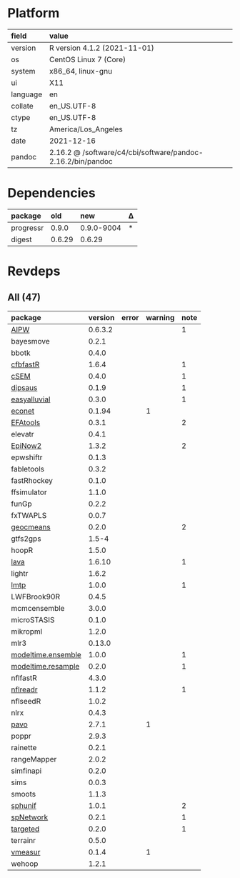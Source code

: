 # Platform

|field    |value                                                       |
|:--------|:-----------------------------------------------------------|
|version  |R version 4.1.2 (2021-11-01)                                |
|os       |CentOS Linux 7 (Core)                                       |
|system   |x86_64, linux-gnu                                           |
|ui       |X11                                                         |
|language |en                                                          |
|collate  |en_US.UTF-8                                                 |
|ctype    |en_US.UTF-8                                                 |
|tz       |America/Los_Angeles                                         |
|date     |2021-12-16                                                  |
|pandoc   |2.16.2 @ /software/c4/cbi/software/pandoc-2.16.2/bin/pandoc |

# Dependencies

|package   |old    |new        |Δ  |
|:---------|:------|:----------|:--|
|progressr |0.9.0  |0.9.0-9004 |*  |
|digest    |0.6.29 |0.6.29     |   |

# Revdeps

## All (47)

|package                                             |version |error |warning |note |
|:---------------------------------------------------|:-------|:-----|:-------|:----|
|[AIPW](problems.md#aipw)                            |0.6.3.2 |      |        |1    |
|bayesmove                                           |0.2.1   |      |        |     |
|bbotk                                               |0.4.0   |      |        |     |
|[cfbfastR](problems.md#cfbfastr)                    |1.6.4   |      |        |1    |
|[cSEM](problems.md#csem)                            |0.4.0   |      |        |1    |
|[dipsaus](problems.md#dipsaus)                      |0.1.9   |      |        |1    |
|[easyalluvial](problems.md#easyalluvial)            |0.3.0   |      |        |1    |
|[econet](problems.md#econet)                        |0.1.94  |      |1       |     |
|[EFAtools](problems.md#efatools)                    |0.3.1   |      |        |2    |
|elevatr                                             |0.4.1   |      |        |     |
|[EpiNow2](problems.md#epinow2)                      |1.3.2   |      |        |2    |
|epwshiftr                                           |0.1.3   |      |        |     |
|fabletools                                          |0.3.2   |      |        |     |
|fastRhockey                                         |0.1.0   |      |        |     |
|ffsimulator                                         |1.1.0   |      |        |     |
|funGp                                               |0.2.2   |      |        |     |
|fxTWAPLS                                            |0.0.7   |      |        |     |
|[geocmeans](problems.md#geocmeans)                  |0.2.0   |      |        |2    |
|gtfs2gps                                            |1.5-4   |      |        |     |
|hoopR                                               |1.5.0   |      |        |     |
|[lava](problems.md#lava)                            |1.6.10  |      |        |1    |
|lightr                                              |1.6.2   |      |        |     |
|[lmtp](problems.md#lmtp)                            |1.0.0   |      |        |1    |
|LWFBrook90R                                         |0.4.5   |      |        |     |
|mcmcensemble                                        |3.0.0   |      |        |     |
|microSTASIS                                         |0.1.0   |      |        |     |
|mikropml                                            |1.2.0   |      |        |     |
|mlr3                                                |0.13.0  |      |        |     |
|[modeltime.ensemble](problems.md#modeltimeensemble) |1.0.0   |      |        |1    |
|[modeltime.resample](problems.md#modeltimeresample) |0.2.0   |      |        |1    |
|nflfastR                                            |4.3.0   |      |        |     |
|[nflreadr](problems.md#nflreadr)                    |1.1.2   |      |        |1    |
|nflseedR                                            |1.0.2   |      |        |     |
|nlrx                                                |0.4.3   |      |        |     |
|[pavo](problems.md#pavo)                            |2.7.1   |      |1       |     |
|poppr                                               |2.9.3   |      |        |     |
|rainette                                            |0.2.1   |      |        |     |
|rangeMapper                                         |2.0.2   |      |        |     |
|simfinapi                                           |0.2.0   |      |        |     |
|sims                                                |0.0.3   |      |        |     |
|smoots                                              |1.1.3   |      |        |     |
|[sphunif](problems.md#sphunif)                      |1.0.1   |      |        |2    |
|[spNetwork](problems.md#spnetwork)                  |0.2.1   |      |        |1    |
|[targeted](problems.md#targeted)                    |0.2.0   |      |        |1    |
|terrainr                                            |0.5.0   |      |        |     |
|[vmeasur](problems.md#vmeasur)                      |0.1.4   |      |1       |     |
|wehoop                                              |1.2.1   |      |        |     |


